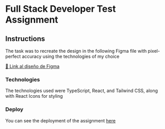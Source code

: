 # Full Stack Developer Test Assignment

## Instructions

The task was to recreate the design in the following Figma file with pixel-perfect accuracy using the technologies of my choice

[🎨 Link al diseño de Figma](https://www.figma.com/file/gHf56mhtFr0lXky0poofoQ/ejam---Clarifion-Upsell-%5B-Client-V-%5D-(Copy)?type=design&node-id=0%3A1&mode=design&t=GJZXccV6TZ9cQBZT-1
)

### Technologies

The technologies used were TypeScript, React, and Tailwind CSS, along with React Icons for styling


### Deploy

You can see the deployment of the assignment [here](https://ejam-challenge.vercel.app)
